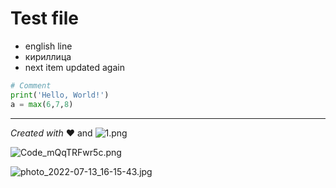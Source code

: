 # Test file

- english line
- кириллица
- next item updated again

```python
# Comment
print('Hello, World!')
a = max(6,7,8)
```

---

*Created with* :heart: and ![1.png](/media/images/uploads/2022/03/03/55a286b6df-1.png)

![Code_mQqTRFwr5c.png](https://i.imgur.com/NldFslk.png)

![photo_2022-07-13_16-15-43.jpg](https://i.imgur.com/ne87VRO.jpg)